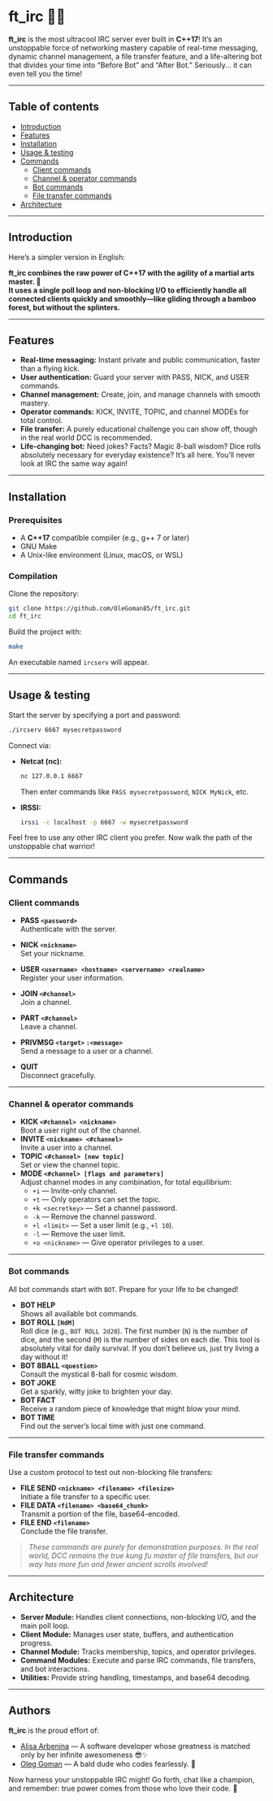 

# ft_irc 🐲🔥

**ft_irc** is the most ultracool IRC server ever built in **C++17**! It’s an unstoppable force of networking mastery  capable of real-time messaging, dynamic channel management, a file transfer feature, and a life-altering bot that divides your time into “Before Bot” and “After Bot.” Seriously... it can even tell you the time! 

---

## Table of contents

- [Introduction](#introduction)
- [Features](#features)
- [Installation](#installation)
- [Usage \& testing](#usage--testing)
- [Commands](#commands)
  - [Client commands](#client-commands)
  - [Channel \& operator commands](#channel--operator-commands)
  - [Bot commands](#bot-commands)
  - [File transfer commands](#file-transfer-commands)
- [Architecture](#architecture)


---

## Introduction

Here’s a simpler version in English:

**ft_irc combines the raw power of C++17 with the agility of a martial arts master. 🥋  
It uses a single poll loop and non-blocking I/O to efficiently handle all connected clients quickly and smoothly—like gliding through a bamboo forest, but without the splinters.**

---

## Features

- **Real-time messaging:** Instant private and public communication, faster than a flying kick.
- **User authentication:** Guard your server with PASS, NICK, and USER commands.
- **Channel management:** Create, join, and manage channels with smooth mastery.
- **Operator commands:** KICK, INVITE, TOPIC, and channel MODEs for total control.
- **File transfer:** A purely educational challenge you can show off, though in the real world DCC is recommended.
- **Life-changing bot:** Need jokes? Facts? Magic 8-ball wisdom? Dice rolls absolutely necessary for everyday existence? It’s all here. You’ll never look at IRC the same way again!

---

## Installation

### Prerequisites

- A **C++17** compatible compiler (e.g., g++ 7 or later)
- GNU Make
- A Unix-like environment (Linux, macOS, or WSL)

### Compilation

Clone the repository:

```bash
git clone https://github.com/OleGoman85/ft_irc.git
cd ft_irc
```

Build the project with:

```bash
make
```

An executable named `ircserv` will appear.

---

## Usage & testing

Start the server by specifying a port and password:

```bash
./ircserv 6667 mysecretpassword
```

Connect via:

- **Netcat (nc):**
  ```bash
  nc 127.0.0.1 6667
  ```
  Then enter commands like `PASS mysecretpassword`, `NICK MyNick`, etc.

- **IRSSI:**
  ```bash
  irssi -c localhost -p 6667 -w mysecretpassword
  ```

Feel free to use any other IRC client you prefer. Now walk the path of the unstoppable chat warrior!

---

## Commands

### Client commands

- **PASS `<password>`**  
  Authenticate with the server.

- **NICK `<nickname>`**  
  Set your nickname.

- **USER `<username> <hostname> <servername> <realname>`**  
  Register your user information.

- **JOIN `<#channel>`**  
  Join a channel.

- **PART `<#channel>`**  
  Leave a channel.

- **PRIVMSG `<target>` `:<message>`**  
  Send a message to a user or a channel.

- **QUIT**  
  Disconnect gracefully.

---

### Channel & operator commands

- **KICK `<#channel> <nickname>`**  
  Boot a user right out of the channel.  
- **INVITE `<nickname> <#channel>`**  
  Invite a user into a channel.  
- **TOPIC `<#channel> [new topic]`**  
  Set or view the channel topic.  
- **MODE `<#channel> [flags and parameters]`**  
  Adjust channel modes in any combination, for total equilibrium:
  - `+i` — Invite-only channel.
  - `+t` — Only operators can set the topic.
  - `+k <secretkey>` — Set a channel password.
  - `-k` — Remove the channel password.
  - `+l <limit>` — Set a user limit (e.g., `+l 10`).
  - `-l` — Remove the user limit.
  - `+o <nickname>` — Give operator privileges to a user.

---

### Bot commands

All bot commands start with `BOT`. Prepare for your life to be changed!

- **BOT HELP**  
  Shows all available bot commands.
- **BOT ROLL `[NdM]`**  
Roll dice (e.g., `BOT ROLL 2d20`). The first number (`N`) is the number of dice, and the second (`M`) is the number of sides on each die. This tool is absolutely vital for daily survival. If you don’t believe us, just try living a day without it!
- **BOT 8BALL `<question>`**  
  Consult the mystical 8-ball for cosmic wisdom.
- **BOT JOKE**  
  Get a sparkly, witty joke to brighten your day.
- **BOT FACT**  
  Receive a random piece of knowledge that might blow your mind.
- **BOT TIME**  
  Find out the server’s local time with just one command.

---

### File transfer commands

Use a custom protocol to test out non-blocking file transfers:

- **FILE SEND `<nickname> <filename> <filesize>`**  
  Initiate a file transfer to a specific user.
- **FILE DATA `<filename> <base64_chunk>`**  
  Transmit a portion of the file, base64-encoded.
- **FILE END `<filename>`**  
  Conclude the file transfer.

> *These commands are purely for demonstration purposes. In the real world, DCC remains the true kung fu master of file transfers, but our way has more fun and fewer ancient scrolls involved!*

---

## Architecture

- **Server Module:** Handles client connections, non-blocking I/O, and the main poll loop.  
- **Client Module:** Manages user state, buffers, and authentication progress.  
- **Channel Module:** Tracks membership, topics, and operator privileges.  
- **Command Modules:** Execute and parse IRC commands, file transfers, and bot interactions.  
- **Utilities:** Provide string handling, timestamps, and base64 decoding.

---

## Authors

**ft_irc** is the proud effort of:
- [Alisa Arbenina](https://github.com/aarbenin) — A software developer whose greatness is matched only by her infinite awesomeness 😎✨
- [Oleg Goman](https://github.com/OleGoman85) — A bald dude who codes fearlessly. 🐉


Now harness your unstoppable IRC might! Go forth, chat like a champion, and remember: true power comes from those who love their code. 🥠